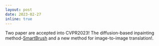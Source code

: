 ```yaml
---
layout: post
date: 2023-02-27 
inline: true
---
```

Two paper are accepted into CVPR2023! The diffusion-based inpainting method-[SmartBrush](https://arxiv.org/pdf/2212.05034.pdf) and a new method for image-to-image translation!.
